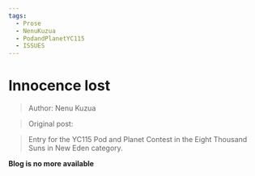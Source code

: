 ```yaml
---
tags:
  - Prose
  - NenuKuzua
  - PodandPlanetYC115
  - ISSUES
---
```


# Innocence lost

> Author: Nenu Kuzua

> Original post:

> Entry for the YC115 Pod and Planet Contest in the Eight Thousand Suns in New Eden category.


**Blog is no more available**
